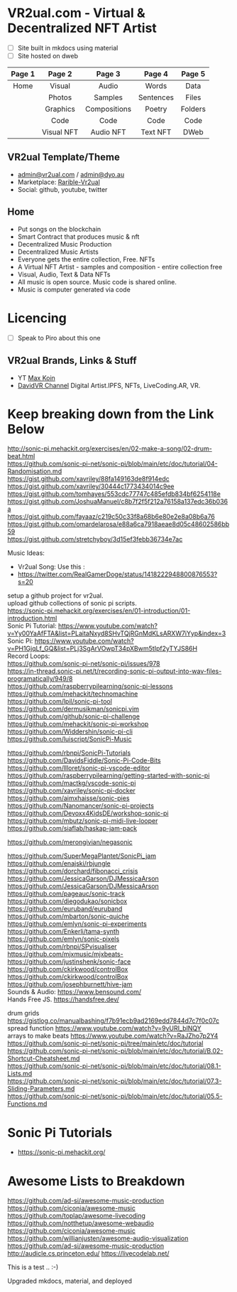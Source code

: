 # VR2ual.com - Virtual & Decentralized NFT Artist

- [ ] Site built in mkdocs using material
- [ ] Site hosted on dweb

| Page 1 | Page 2 | Page 3 | Page 4 | Page 5 |  
| :--: | :--: | :--: | :--: | :--: |  
| Home | Visual | Audio | Words | Data | 
| | Photos | Samples | Sentences | Files | 
| | Graphics | Compositions | Poetry | Folders | 
| | Code | Code | Code | Code | 
| | Visual NFT | Audio NFT | Text NFT | DWeb | 

## VR2ual Template/Theme 
- admin@vr2ual.com / admin@dyo.au
- Marketplace:  [Rarible-Vr2ual](https://rarible.com/vr2ual)
- Social: github, youtube, twitter

## Home
- Put songs on the blockchain
- Smart Contract that produces music & nft
- Decentralized Music Production
- Decentralized Music Artists
- Everyone gets the entire collection, Free. NFTs
- A Virtual NFT Artist  - samples and composition - entire collection free
- Visual, Audio, Text & Data NFTs
- All music is open source.  Music code is shared online.		
- Music is computer generated via code


# Licencing
- [ ] Speak to Piro about this one


## VR2ual Brands, Links & Stuff
- YT  [Max Koin](https://www.youtube.com/channel/UCR9g3s4K0f3FBQsswKqNYeA/videos) 
- [DavidVR Channel](https://www.youtube.com/c/DavidVRplus)
Digital Artist.IPFS, NFTs, LiveCoding.AR, VR.	

# Keep breaking down from the Link Below	
http://sonic-pi.mehackit.org/exercises/en/02-make-a-song/02-drum-beat.html		
	https://github.com/sonic-pi-net/sonic-pi/blob/main/etc/doc/tutorial/04-Randomisation.md		
	https://gist.github.com/xavriley/88fa149163de8f914edc		
	https://gist.github.com/xavriley/30444c1773434014c9ee		
	https://gist.github.com/tomhayes/553cdc77747c485efdb834bf6254118e		
	https://gist.github.com/JoshuaManuel/c8b7f2f5f212a76158a137edc36b036a		
	https://gist.github.com/fayaaz/c219c50c33f8a68b6e80e2e8a08b6a76		
	https://gist.github.com/omardelarosa/e88a6ca7918aeae8d05c48602586bb59		
	https://gist.github.com/stretchyboy/3d15ef3febb36734e7ac		
			
Music Ideas:			
- Vr2ual Song: Use this : 		
- https://twitter.com/RealGamerDoge/status/1418222948800876553?s=20	

setup a github project for vr2ual.			
upload github collections of sonic pi scripts.			
https://sonic-pi.mehackit.org/exercises/en/01-introduction/01-introduction.html			
Sonic Pi Tutorial: https://www.youtube.com/watch?v=Yy00YaAfFTA&list=PLaitaNxyd8SHvTQjRGnMdKLsARXW7iYyp&index=3			
Sonic Pi: https://www.youtube.com/watch?v=PH1GjqLf_GQ&list=PLj3SgArVOwpT34pXBwm5tIpf2yTYJS86H			
Record Loops:			
https://github.com/sonic-pi-net/sonic-pi/issues/978			
https://in-thread.sonic-pi.net/t/recording-sonic-pi-output-into-wav-files-programatically/949/8			
https://github.com/raspberrypilearning/sonic-pi-lessons			
https://github.com/mehackit/technomachine			
https://github.com/lpil/sonic-pi-tool			
https://github.com/dermusikman/sonicpi.vim			
https://github.com/github/sonic-pi-challenge			
https://github.com/mehackit/sonic-pi-workshop			
https://github.com/Widdershin/sonic-pi-cli			
https://github.com/luiscript/SonicPi-Music			
			
https://github.com/rbnpi/SonicPi-Tutorials			
https://github.com/DavidsFiddle/Sonic-Pi-Code-Bits			
https://github.com/llloret/sonic-pi-vscode-editor			
https://github.com/raspberrypilearning/getting-started-with-sonic-pi			
https://github.com/mactkg/vscode-sonic-pi			
https://github.com/xavriley/sonic-pi-docker			
https://github.com/aimxhaisse/sonic-pies			
https://github.com/Nanomancer/sonic-pi-projects			
https://github.com/Devoxx4KidsDE/workshop-sonic-pi			
https://github.com/mbutz/sonic-pi-midi-live-looper			
https://github.com/siaflab/haskap-jam-pack			
			
https://github.com/merongivian/negasonic			
			
https://github.com/SuperMegaPlantet/SonicPi_jam			
https://github.com/enajski/rbjungle			
https://github.com/dorchard/fibonacci_crisis			
https://github.com/JessicaGarson/DJMessicaArson			
https://github.com/JessicaGarson/DJMessicaArson			
https://github.com/pageauc/sonic-track			
https://github.com/diegodukao/sonicbox			
https://github.com/euruband/euruband			
https://github.com/mbarton/sonic-quiche			
https://github.com/emlyn/sonic-pi-experiments			
https://github.com/Enkerli/tama-synth			
https://github.com/emlyn/sonic-pixels			
https://github.com/rbnpi/SPvisualiser			
https://github.com/mjxmusic/mjxbeats-			
https://github.com/justinshenk/sonic-face			
https://github.com/ckirkwood/controlBox			
https://github.com/ckirkwood/controlBox			
https://github.com/josephburnett/hive-jam			
Sounds & Audio:	https://www.bensound.com/		
Hands Free JS.	https://handsfree.dev/		
				
drum grids	https://gistlog.co/manualbashing/f7b91ecb9ad2169edd7844d7c7f0c07c		
spread function	https://www.youtube.com/watch?v=9yURI_blNQY		
arrays to make beats	https://www.youtube.com/watch?v=RaJZho7p2Y4		
	https://github.com/sonic-pi-net/sonic-pi/tree/main/etc/doc/tutorial		
	https://github.com/sonic-pi-net/sonic-pi/blob/main/etc/doc/tutorial/B.02-Shortcut-Cheatsheet.md		
	https://github.com/sonic-pi-net/sonic-pi/blob/main/etc/doc/tutorial/08.1-Lists.md		
	https://github.com/sonic-pi-net/sonic-pi/blob/main/etc/doc/tutorial/07.3-Sliding-Parameters.md		
	https://github.com/sonic-pi-net/sonic-pi/blob/main/etc/doc/tutorial/05.5-Functions.md		
			
# Sonic Pi Tutorials
- https://sonic-pi.mehackit.org/

# Awesome Lists to Breakdown
https://github.com/ad-si/awesome-music-production
https://github.com/ciconia/awesome-music
https://github.com/toplap/awesome-livecoding
https://github.com/notthetup/awesome-webaudio
https://github.com/ciconia/awesome-music
https://github.com/willianjusten/awesome-audio-visualization
https://github.com/ad-si/awesome-music-production
http://audicle.cs.princeton.edu/
https://livecodelab.net/

This is a test .. :-)

Upgraded mkdocs, material, and deployed
